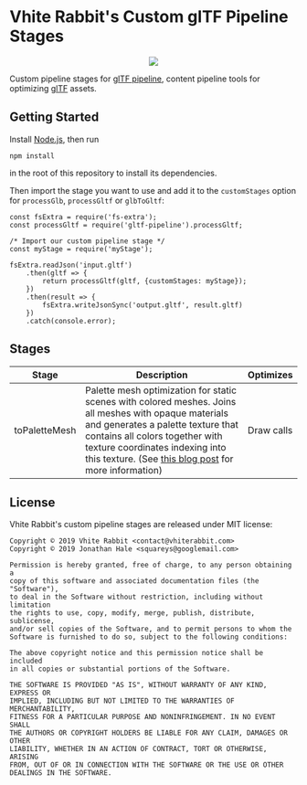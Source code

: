 # Vhite Rabbit's Custom glTF Pipeline Stages

<p align="center">
<a href="https://www.khronos.org/gltf"><img src="doc/gltf.png" onerror="this.src='gltf.png'"/></a>
</p>

Custom pipeline stages for [glTF pipeline](https://github.com/AnalyticalGraphicsInc),
content pipeline tools for optimizing [glTF](https://www.khronos.org/gltf/) assets.

## Getting Started

Install [Node.js](https://nodejs.org/en/), then run
```
npm install
```

in the root of this repository to install its dependencies.

Then import the stage you want to use and add it to the `customStages`
option for `processGlb`, `processGltf` or `glbToGltf`:

```
const fsExtra = require('fs-extra');
const processGltf = require('gltf-pipeline').processGltf;

/* Import our custom pipeline stage */
const myStage = require('myStage');

fsExtra.readJson('input.gltf')
    .then(gltf => {
        return processGltf(gltf, {customStages: myStage});
    })
    .then(result => {
        fsExtra.writeJsonSync('output.gltf', result.gltf)
    })
    .catch(console.error);
```

## Stages

| Stage    | Description | Optimizes |
|----------|-------------|-----------|
| toPaletteMesh | Palette mesh optimization for static scenes with colored meshes. Joins all meshes with opaque materials and generates a palette texture that contains all colors together with texture coordinates indexing into this texture. (See [this blog post](https://blog.constructarca.de/palette-mesh-optimization) for more information)| Draw calls |

## License

Vhite Rabbit's custom pipeline stages are released under MIT license:

```
Copyright © 2019 Vhite Rabbit <contact@vhiterabbit.com>
Copyright © 2019 Jonathan Hale <squareys@googlemail.com>

Permission is hereby granted, free of charge, to any person obtaining a
copy of this software and associated documentation files (the "Software"),
to deal in the Software without restriction, including without limitation
the rights to use, copy, modify, merge, publish, distribute, sublicense,
and/or sell copies of the Software, and to permit persons to whom the
Software is furnished to do so, subject to the following conditions:

The above copyright notice and this permission notice shall be included
in all copies or substantial portions of the Software.

THE SOFTWARE IS PROVIDED "AS IS", WITHOUT WARRANTY OF ANY KIND, EXPRESS OR
IMPLIED, INCLUDING BUT NOT LIMITED TO THE WARRANTIES OF MERCHANTABILITY,
FITNESS FOR A PARTICULAR PURPOSE AND NONINFRINGEMENT. IN NO EVENT SHALL
THE AUTHORS OR COPYRIGHT HOLDERS BE LIABLE FOR ANY CLAIM, DAMAGES OR OTHER
LIABILITY, WHETHER IN AN ACTION OF CONTRACT, TORT OR OTHERWISE, ARISING
FROM, OUT OF OR IN CONNECTION WITH THE SOFTWARE OR THE USE OR OTHER
DEALINGS IN THE SOFTWARE.
```

